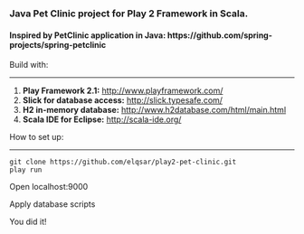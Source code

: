 <h3>Java Pet Clinic project for Play 2 Framework in Scala.</h3>

<h4>Inspired by PetClinic application in Java: https://github.com/spring-projects/spring-petclinic</h4>

<p>Build with:</p>
<hr/>

1. <b>Play Framework 2.1:</b> http://www.playframework.com/
2. <b>Slick for database access:</b> http://slick.typesafe.com/
3. <b>H2 in-memory database:</b> http://www.h2database.com/html/main.html
4. <b>Scala IDE for Eclipse:</b> http://scala-ide.org/

<p>How to set up:</p>
<hr/>

<pre><code>git clone https://github.com/elqsar/play2-pet-clinic.git
play run
</code></pre>
<p>Open localhost:9000</p>
<p>Apply database scripts</p>
<p>You did it!</p>


